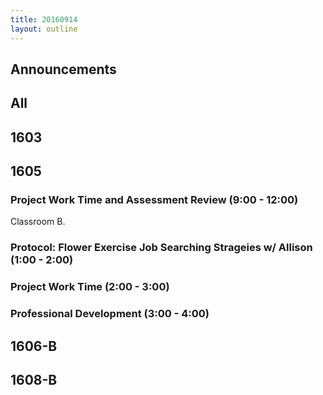 ```yaml
---
title: 20160914
layout: outline
---
```


## Announcements

## All

## 1603


## 1605

### Project Work Time and Assessment Review (9:00 - 12:00)

Classroom B.

### Protocol: Flower Exercise Job Searching Strageies w/ Allison (1:00 - 2:00)

### Project Work Time (2:00 - 3:00)

### Professional Development (3:00 - 4:00)

## 1606-B


## 1608-B

